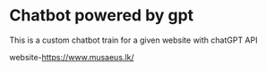 Chatbot powered by gpt
==============================

This is a custom chatbot train for a given website with chatGPT API

website-https://www.musaeus.lk/
